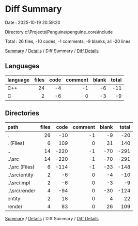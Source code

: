 # Diff Summary

Date : 2025-10-19 20:59:20

Directory c:\\Projects\\Penguine\\penguine_core\\include

Total : 26 files,  -10 codes, -1 comments, -9 blanks, all -20 lines

[Summary](results.md) / [Details](details.md) / Diff Summary / [Diff Details](diff-details.md)

## Languages
| language | files | code | comment | blank | total |
| :--- | ---: | ---: | ---: | ---: | ---: |
| C++ | 24 | -4 | -1 | -6 | -11 |
| C | 2 | -6 | 0 | -3 | -9 |

## Directories
| path | files | code | comment | blank | total |
| :--- | ---: | ---: | ---: | ---: | ---: |
| . | 26 | -10 | -1 | -9 | -20 |
| . (Files) | 6 | 109 | 0 | 31 | 140 |
| .. | 14 | -220 | -1 | -70 | -291 |
| ..\\src | 14 | -220 | -1 | -70 | -291 |
| ..\\src (Files) | 6 | -114 | -1 | -33 | -148 |
| ..\\src\\entity | 2 | -6 | 0 | -4 | -10 |
| ..\\src\\impl | 2 | -6 | 0 | -3 | -9 |
| ..\\src\\render | 4 | -94 | 0 | -30 | -124 |
| entity | 2 | 18 | 0 | 4 | 22 |
| render | 4 | 83 | 0 | 26 | 109 |

[Summary](results.md) / [Details](details.md) / Diff Summary / [Diff Details](diff-details.md)